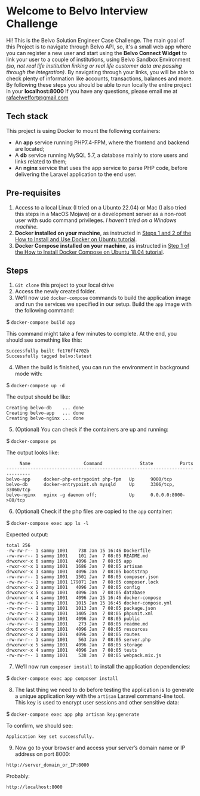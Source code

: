 # Welcome to Belvo Interview Challenge

Hi! This is the Belvo Solution Engineer Case Challenge. The main goal of this Project is to navigate through Belvo API, so, it's a small web app where you can register a new user and start using the **Belvo Connect Widget** to link your user to a couple of institutions, using Belvo Sandbox Environment *(so, not real life institution linking or real life customer data are passing through the integration)*. By navigating through your links, you will be able to check plenty of information like accounts, transactions, balances and more.
By following these steps you should be able to run locally the entire project in your **localhost:8000**
If you have any questions, please email me at rafaelweffort@gmail.com


## Tech stack

This project is using Docker to mount the following containers:

 - An **app** service running PHP7.4-FPM, where the frontend and backend are located;
 - A **db** service running MySQL 5.7, a database mainly to store users and links related to them;
 - An **nginx** service that uses the app service to parse PHP code, before delivering the Laravel application to the end user.

## Pre-requisites

 1. Access to a local Linux (I tried on a Ubunto 22.04) or Mac (I also tried this steps in a MacOS Mojave) or a development server as a non-root user with sudo command privileges. *I haven't tried on a Windows machine.* 
 2. **Docker installed on your machine**, as instructed in [Steps 1 and 2 of the How to Install and Use Docker on Ubuntu tutorial](https://www.digitalocean.com/community/tutorials/how-to-install-and-use-docker-on-ubuntu-22-04).
 3. **Docker Compose installed on your machine**, as instructed in [Step 1 of the How to Install Docker Compose on Ubuntu 18.04 tutorial](https://www.digitalocean.com/community/tutorials/how-to-install-and-use-docker-compose-on-ubuntu-22-04).

## Steps

 1. `Git clone` this project to your local drive
 2.  Access the newly created folder.
 3. We’ll now use  `docker-compose`  commands to build the application image and run the services we specified in our setup.
Build the  `app`  image with the following command:

$ `docker-compose build app`

This command might take a few minutes to complete.
At the end, you should see something like this:
```
Successfully built fe176ff4702b
Successfully tagged belvo:latest
```

 4. When the build is finished, you can run the environment in background mode with:
 
 $ `docker-compose up -d`
 
 The output should be like:
 ```
Creating belvo-db    ... done
Creating belvo-app   ... done
Creating belvo-nginx ... done
```
 5. (Optional) You can check if the containers are up and running:
 
 $ `docker-compose ps`
 
 The output looks like:
 ```
      Name                    Command              State          Ports        
-------------------------------------------------------------------------------
belvo-app     docker-php-entrypoint php-fpm   Up      9000/tcp            
belvo-db      docker-entrypoint.sh mysqld     Up      3306/tcp, 33060/tcp 
belvo-nginx   nginx -g daemon off;            Up      0.0.0.0:8000->80/tcp
```
 6. (Optional) Check if the php files are copied to the `app` container:

 $ `docker-compose exec app ls -l`
 
 Expected output:
 ```
total 256
-rw-rw-r-- 1 sammy 1001    738 Jan 15 16:46 Dockerfile
-rw-rw-r-- 1 sammy 1001    101 Jan  7 08:05 README.md
drwxrwxr-x 6 sammy 1001   4096 Jan  7 08:05 app
-rwxr-xr-x 1 sammy 1001   1686 Jan  7 08:05 artisan
drwxrwxr-x 3 sammy 1001   4096 Jan  7 08:05 bootstrap
-rw-rw-r-- 1 sammy 1001   1501 Jan  7 08:05 composer.json
-rw-rw-r-- 1 sammy 1001 179071 Jan  7 08:05 composer.lock
drwxrwxr-x 2 sammy 1001   4096 Jan  7 08:05 config
drwxrwxr-x 5 sammy 1001   4096 Jan  7 08:05 database
drwxrwxr-x 4 sammy 1001   4096 Jan 15 16:46 docker-compose
-rw-rw-r-- 1 sammy 1001   1015 Jan 15 16:45 docker-compose.yml
-rw-rw-r-- 1 sammy 1001   1013 Jan  7 08:05 package.json
-rw-rw-r-- 1 sammy 1001   1405 Jan  7 08:05 phpunit.xml
drwxrwxr-x 2 sammy 1001   4096 Jan  7 08:05 public
-rw-rw-r-- 1 sammy 1001    273 Jan  7 08:05 readme.md
drwxrwxr-x 6 sammy 1001   4096 Jan  7 08:05 resources
drwxrwxr-x 2 sammy 1001   4096 Jan  7 08:05 routes
-rw-rw-r-- 1 sammy 1001    563 Jan  7 08:05 server.php
drwxrwxr-x 5 sammy 1001   4096 Jan  7 08:05 storage
drwxrwxr-x 4 sammy 1001   4096 Jan  7 08:05 tests
-rw-rw-r-- 1 sammy 1001    538 Jan  7 08:05 webpack.mix.js
```
 7. We’ll now run `composer install` to install the application dependencies:
 
 $ `docker-compose exec app composer install`
 
 8. The last thing we need to do before testing the application is to generate a unique application key with the `artisan` Laravel command-line tool. This key is used to encrypt user sessions and other sensitive data:
 
 $ `docker-compose exec app php artisan key:generate`
 
 To confirm, we should see:
 ```
Application key set successfully.
```
 9. Now go to your browser and access your server’s domain name or IP address on port 8000:
```
http://server_domain_or_IP:8000 
```
Probably: 
```
http://localhost:8000 
```

